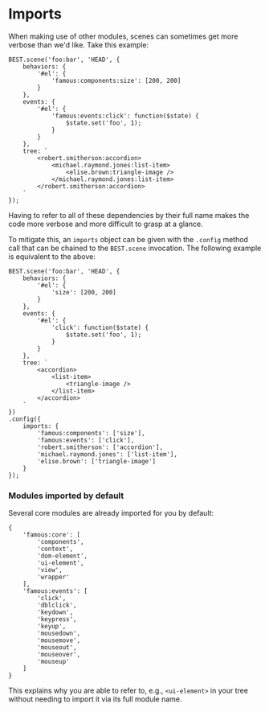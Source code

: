 # Imports

When making use of other modules, scenes can sometimes get more verbose than we'd like. Take this example:

    BEST.scene('foo:bar', 'HEAD', {
        behaviors: {
            '#el': {
                'famous:components:size': [200, 200]
            }
        },
        events: {
            '#el': {
                'famous:events:click': function($state) {
                    $state.set('foo', 1);
                }
            }
        },
        tree: `
            <robert.smitherson:accordion>
                <michael.raymond.jones:list-item>
                    <elise.brown:triangle-image />
                </michael.raymond.jones:list-item>
            </robert.smitherson:accordion>
        `
    });

Having to refer to all of these dependencies by their full name makes the code more verbose and more difficult to grasp at a glance.

To mitigate this, an `imports` object can be given with the `.config` method call that can be chained to the `BEST.scene` invocation. The following example is equivalent to the above:

    BEST.scene('foo:bar', 'HEAD', {
        behaviors: {
            '#el': {
                'size': [200, 200]
            }
        },
        events: {
            '#el': {
                'click': function($state) {
                    $state.set('foo', 1);
                }
            }
        },
        tree: `
            <accordion>
                <list-item>
                    <triangle-image />
                </list-item>
            </accordion>
        `
    })
    .config({
        imports: {
            'famous:components': ['size'],
            'famous:events': ['click'],
            'robert.smitherson': ['accordion'],
            'michael.raymond.jones': ['list-item'],
            'elise.brown': ['triangle-image']
        }
    });

### Modules imported by default

Several core modules are already imported for you by default:

    {
        'famous:core': [
            'components',
            'context',
            'dom-element',
            'ui-element',
            'view',
            'wrapper'
        ],
        'famous:events': [
            'click',
            'dblclick',
            'keydown',
            'keypress',
            'keyup',
            'mousedown',
            'mousemove',
            'mouseout',
            'mouseover',
            'mouseup'
        ]
    }

This explains why you are able to refer to, e.g., `<ui-element>` in your tree without needing to import it via its full module name.
